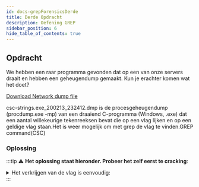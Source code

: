 ```yaml
---
id: docs-grepForensicsDerde
title: Derde Opdracht
description: Oefening GREP
sidebar_position: 6
hide_table_of_contents: true
---
```


## Opdracht
We hebben een raar programma gevonden dat op een van onze servers draait en hebben een geheugendump gemaakt. Kun je erachter komen wat het doet?

[Download Network dump file](./assets/csc-strings.exe_200213_232412.dmp)

csc-strings.exe_200213_232412.dmp is de procesgeheugendump (procdump.exe -mp) van een draaiend C-programma (Windows, .exe) dat een aantal willekeurige tekenreeksen bevat die op een vlag lijken en op een geldige vlag staan.Het is weer mogelijk om met grep de vlag te vinden.GREP command(CSC)

### Oplossing
:::tip
:warning: **Het oplossing staat hieronder. Probeer het zelf eerst te cracking**:
<details>
  <summary>Het verkrijgen van de vlag is eenvoudig:</summary> 
  <p>strings csc-strings.exe_200213_232412.dmp | grep -v ThisIsNot | grep CSC</p>
</details>
:::
